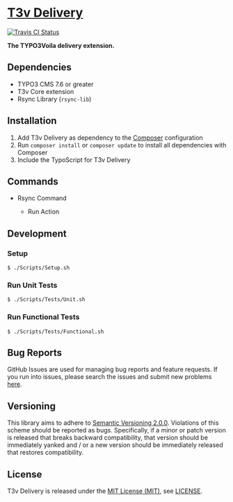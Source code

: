 [T3v Delivery]
==============

[![Travis CI Status][Travis CI Status]][Travis CI]

**The TYPO3Voila delivery extension.**

Dependencies
------------

* TYPO3 CMS 7.6 or greater
* T3v Core extension
* Rsync Library (`rsync-lib`)

Installation
------------

1. Add T3v Delivery as dependency to the [Composer] configuration
2. Run `composer install` or `composer update` to install all dependencies with Composer
3. Include the TypoScript for T3v Delivery

Commands
--------

* Rsync Command

    * Run Action

Development
-----------

### Setup

```
$ ./Scripts/Setup.sh
```

### Run Unit Tests

```
$ ./Scripts/Tests/Unit.sh
```

### Run Functional Tests

```
$ ./Scripts/Tests/Functional.sh
```

Bug Reports
-----------

GitHub Issues are used for managing bug reports and feature requests. If you run into issues, please search the issues
and submit new problems [here].

Versioning
----------

This library aims to adhere to [Semantic Versioning 2.0.0]. Violations of this scheme should be reported as bugs.
Specifically, if a minor or patch version is released that breaks backward compatibility, that version should be
immediately yanked and / or a new version should be immediately released that restores compatibility.

License
-------

T3v Delivery is released under the [MIT License (MIT)], see [LICENSE].

[Acceptance testing TYPO3]: https://wiki.typo3.org/Acceptance_testing "Acceptance testing TYPO3"
[Automated testing TYPO3]: https://wiki.typo3.org/Automated_testing "Automated testing TYPO3"
[Composer]: https://getcomposer.org "Dependency Manager for PHP"
[Functional testing TYPO3]: https://wiki.typo3.org/Functional_testing "Functional testing TYPO3"
[here]: https://github.com/t3v/t3v_delivery/issues "GitHub Issue Tracker"
[LICENSE]: https://raw.githubusercontent.com/t3v/t3v_delivery/master/LICENSE "License"
[MIT License (MIT)]: http://opensource.org/licenses/MIT "The MIT License (MIT)"
[Semantic Versioning 2.0.0]: http://semver.org "Semantic Versioning 2.0.0"
[T3v Delivery]: https://t3v.github.io/t3v_delivery/ "The TYPO3Voila delivery extension."
[Travis CI Status]: https://img.shields.io/travis/t3v/t3v_delivery.svg?style=flat "Travis CI Status"
[Travis CI]: https://travis-ci.org/t3v/t3v_delivery "T3v Delivery at Travis CI"
[TYPO3voila]: https://github.com/t3v "“UH LÁLÁ, TYPO3!”"
[Unit Testing TYPO3]: https://wiki.typo3.org/Unit_Testing_TYPO3 "Unit testing TYPO3"